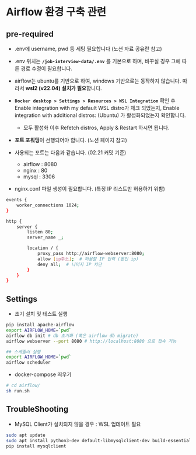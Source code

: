 # Airflow 환경 구축 관련

## pre-required
- .env에 username, pwd 등 세팅 필요합니다 (노션 자료 공유란 참고)
- .env 위치는 **`/job-interview-data/.env`** 를 기본으로 하며, 바꾸실 경우 그에 따른 경로 수정이 필요합니다.
- airflow는 ubuntu를 기반으로 하여, windows 기반으로는 동작하지 않습니다. 따라서 **wsl2 (v22.04) 설치가 필요**합니다.
- **`Docker desktop > Settings > Resources > WSL Integration`** 확인 후 Enable integration with my default WSL distro가 체크 되었는지, Enable integration with additional distros: (Ubuntu) 가 활성화되었는지 확인합니다.
    - 모두 활성화 이후 Refetch distros, Apply & Restart 하시면 됩니다.


- **포트 포워딩**이 선행되어야 합니다. (노션 페이지 참고)
- 사용되는 포트는 다음과 같습니다. (02.21 커밋 기준)
    - airflow : 8080
    - nginx : 80
    - mysql : 3306

- nginx.conf 파일 생성이 필요합니다. (특정 IP 리스트만 허용하기 위함)
```bash
events {
    worker_connections 1024;
}

http {
    server {
        listen 80;
        server_name _;

        location / {
            proxy_pass http://airflow-webserver:8080;
            allow [ip주소];  # 허용할 IP 입력 (본인 ip)
            deny all;  # 나머지 IP 차단
        }
    }
}

```



## Settings
- 초기 설치 및 테스트 실행
```bash
pip install apache-airflow
export AIRFLOW_HOME=`pwd`
airflow db init # db 초기화 (혹은 airflow db migrate)
airflow webserver --port 8080 # http://localhost:8080 으로 접속 가능

## 스케줄러 실행
export AIRFLOW_HOME=`pwd`
airflow scheduler
```

- docker-compose 띄우기
```bash
# cd airflow/
sh run.sh
```


## TroubleShooting
- MySQL Client가 설치되지 않을 경우 : WSL 업데이트 필요
```bash
sudo apt update
sudo apt install python3-dev default-libmysqlclient-dev build-essential pkg-config
pip install mysqlclient
```
